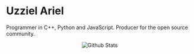 # Uzziel Ariel

Programmer in C++, Python and JavaScript. Producer for the open source community.

<p align="center">
<img src="https://camo.githubusercontent.com/7aab5e5d143220435b0997a5af338fb3daf8b3ce3544fec01b21cfacbf0528fc/68747470733a2f2f6769746875622d726561646d652d73746174732e76657263656c2e6170702f6170693f757365726e616d653d557a7a69656c417269656c" alt="Github Stats" align="center">
</p>
